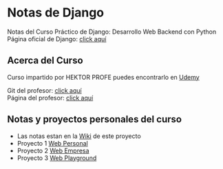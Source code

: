 # Notas de Django
Notas del Curso Práctico de Django: Desarrollo Web Backend con Python<br>
Página oficial de Django: [click aquí](https://www.djangoproject.com/)

## Acerca del Curso
Curso impartido por HEKTOR PROFE puedes encontrarlo en [Udemy](https://www.udemy.com/course/curso-django-2-practico-desarrollo-web-python-3/?couponCode=64F191458C41DF6FEE23)<br>

Git del profesor: [click aquí](https://github.com/hcosta)<br>
Página del profesor: [click aquí](https://www.hektorprofe.net/)

## Notas y proyectos personales del curso
* Las notas estan en la [Wiki](https://github.com/mglacayo07/DjangoNotes/wiki) de este proyecto
* Proyecto 1 [Web Personal](https://github.com/mglacayo07/webpersonal)
* Proyecto 2 [Web Empresa](https://github.com/mglacayo07/webempresa)
* Proyecto 3 [Web Playground](https://github.com/mglacayo07/webplayground)
